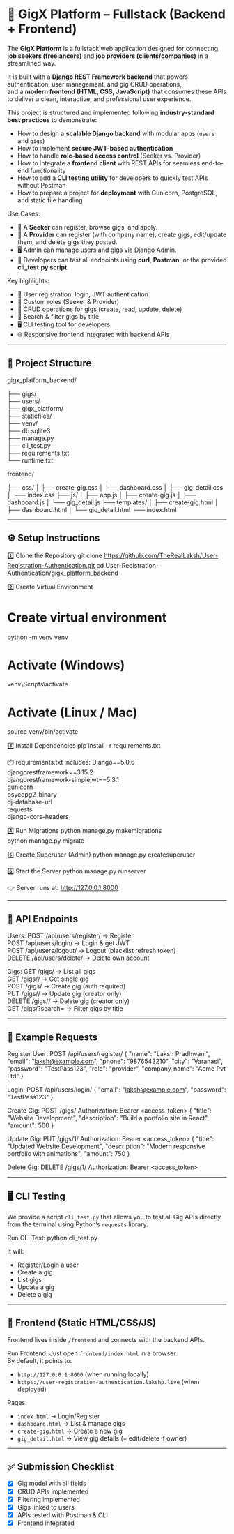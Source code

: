 # 🎯 GigX Platform – Fullstack (Backend + Frontend)

The **GigX Platform** is a fullstack web application designed for connecting **job seekers (freelancers)** and **job providers (clients/companies)** in a streamlined way.  

It is built with a **Django REST Framework backend** that powers authentication, user management, and gig CRUD operations,  
and a **modern frontend (HTML, CSS, JavaScript)** that consumes these APIs to deliver a clean, interactive, and professional user experience.  

This project is structured and implemented following **industry-standard best practices** to demonstrate:
- How to design a **scalable Django backend** with modular apps (`users` and `gigs`)
- How to implement **secure JWT-based authentication**
- How to handle **role-based access control** (Seeker vs. Provider)
- How to integrate a **frontend client** with REST APIs for seamless end-to-end functionality
- How to add a **CLI testing utility** for developers to quickly test APIs without Postman
- How to prepare a project for **deployment** with Gunicorn, PostgreSQL, and static file handling

Use Cases:
- 👤 A **Seeker** can register, browse gigs, and apply.
- 🏢 A **Provider** can register (with company name), create gigs, edit/update them, and delete gigs they posted.
- 🖥️ Admin can manage users and gigs via Django Admin.
- 🎯 Developers can test all endpoints using **curl**, **Postman**, or the provided **cli_test.py script**.

Key highlights:
- 🔐 User registration, login, JWT authentication  
- 👥 Custom roles (Seeker & Provider)  
- 💼 CRUD operations for gigs (create, read, update, delete)  
- 🔎 Search & filter gigs by title  
- 🖥️ CLI testing tool for developers  
- 🌐 Responsive frontend integrated with backend APIs  

---

## 📂 Project Structure
gigx_platform_backend/

├── gigs/               
├── users/              
├── gigx_platform/      
├── staticfiles/         
├── venv/               
├── db.sqlite3          
├── manage.py           
├── cli_test.py         
├── requirements.txt    
└── runtime.txt         

frontend/

├── css/
│   ├── create-gig.css
│   ├── dashboard.css
│   ├── gig_detail.css
│   └── index.css
├── js/
│   ├── app.js
│   ├── create-gig.js
│   ├── dashboard.js
│   └── gig_detail.js
├── templates/
│   ├── create-gig.html
│   ├── dashboard.html
│   └── gig_detail.html
└── index.html

---


## ⚙️ Setup Instructions

1️⃣ Clone the Repository
git clone https://github.com/TheRealLaksh/User-Registration-Authentication.git
cd User-Registration-Authentication/gigx_platform_backend

2️⃣ Create Virtual Environment
# Create virtual environment
python -m venv venv

# Activate (Windows)
venv\Scripts\activate

# Activate (Linux / Mac)
source venv/bin/activate

3️⃣ Install Dependencies
pip install -r requirements.txt

📦 requirements.txt includes:
Django==5.0.6  
djangorestframework==3.15.2  
djangorestframework-simplejwt==5.3.1  
gunicorn  
psycopg2-binary  
dj-database-url  
requests  
django-cors-headers  

4️⃣ Run Migrations
python manage.py makemigrations  
python manage.py migrate  

5️⃣ Create Superuser (Admin)
python manage.py createsuperuser  

6️⃣ Start the Server
python manage.py runserver  

👉 Server runs at: http://127.0.0.1:8000

---

## 🔑 API Endpoints

Users:
POST   /api/users/register/   → Register  
POST   /api/users/login/      → Login & get JWT  
POST   /api/users/logout/     → Logout (blacklist refresh token)  
DELETE /api/users/delete/     → Delete own account  

Gigs:
GET    /gigs/           → List all gigs  
GET    /gigs/<id>/      → Get single gig  
POST   /gigs/           → Create gig (auth required)  
PUT    /gigs/<id>/      → Update gig (creator only)  
DELETE /gigs/<id>/      → Delete gig (creator only)  
GET    /gigs/?search=   → Filter gigs by title  

---

## 📝 Example Requests

Register User:
POST /api/users/register/
{
  "name": "Laksh Pradhwani",
  "email": "laksh@example.com",
  "phone": "9876543210",
  "city": "Varanasi",
  "password": "TestPass123",
  "role": "provider",
  "company_name": "Acme Pvt Ltd"
}

Login:
POST /api/users/login/
{
  "email": "laksh@example.com",
  "password": "TestPass123"
}

Create Gig:
POST /gigs/
Authorization: Bearer <access_token>
{
  "title": "Website Development",
  "description": "Build a portfolio site in React",
  "amount": 500
}

Update Gig:
PUT /gigs/1/
Authorization: Bearer <access_token>
{
  "title": "Updated Website Development",
  "description": "Modern responsive portfolio with animations",
  "amount": 750
}

Delete Gig:
DELETE /gigs/1/
Authorization: Bearer <access_token>

---

## 🖥️ CLI Testing

We provide a script `cli_test.py` that allows you to test all Gig APIs directly from the terminal using Python’s `requests` library.

Run CLI Test:
python cli_test.py

It will:
- Register/Login a user
- Create a gig
- List gigs
- Update a gig
- Delete a gig

---

## 🎨 Frontend (Static HTML/CSS/JS)

Frontend lives inside `/frontend` and connects with the backend APIs.

Run Frontend:
Just open `frontend/index.html` in a browser.  
By default, it points to:
- `http://127.0.0.1:8000` (when running locally)
- `https://user-registration-authentication.lakshp.live` (when deployed)

Pages:
- `index.html` → Login/Register
- `dashboard.html` → List & manage gigs
- `create-gig.html` → Create a new gig
- `gig_detail.html` → View gig details (+ edit/delete if owner)

---

## ✅ Submission Checklist
- [x] Gig model with all fields
- [x] CRUD APIs implemented
- [x] Filtering implemented
- [x] Gigs linked to users
- [x] APIs tested with Postman & CLI
- [x] Frontend integrated
